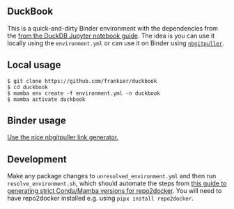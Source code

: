 ## DuckBook

This is a quick-and-dirty Binder environment with the dependencies from the
[from the DuckDB Jupyter notebook
guide](https://duckdb.org/docs/guides/python/jupyter.html). The idea is you can
use it locally using the `environment.yml` or can use it on Binder using
[`nbgitpuller`](http://nbgitpuller.link/?tab=binder&repo=https://github.com/frankier/duckbook&app=retrolab).

## Local usage

    $ git clone https://github.com/frankier/duckbook
    $ cd duckbook
    $ mamba env create -f environment.yml -n duckbook
    $ mamba activate duckbook

## Binder usage

[Use the nice nbgitpuller link generator.](http://nbgitpuller.link/?tab=binder&repo=https://github.com/frankier/duckbook&app=retrolab)

## Development

Make any package changes to `unresolved_environment.yml` and then run
`resolve_environment.sh`, which should automate the steps from [this guide to
generating strict Conda/Mamba versions for
repo2docker](https://repo2docker.readthedocs.io/en/latest/howto/export_environment.html#strict-version-export).
You will need to have repo2docker installed e.g. using `pipx install repo2docker`.
